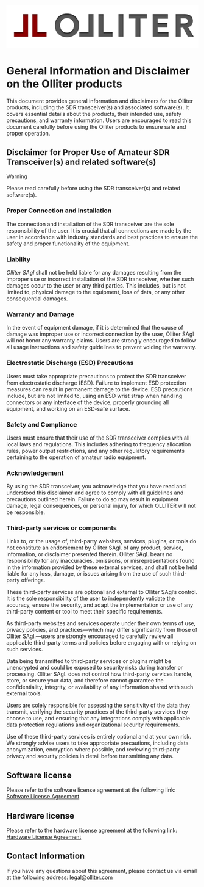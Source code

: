 ![Olliter Logo](../resources/olliter-logo.png)

# General Information and Disclaimer on the Olliter products

This document provides general information and disclaimers for the Olliter products, including the SDR transceiver(s) and associated software(s). It covers essential details about the products, their intended use, safety precautions, and warranty information. Users are encouraged to read this document carefully before using the Olliter products to ensure safe and proper operation.

## Disclaimer for Proper Use of Amateur SDR Transceiver(s) and related software(s)

> [!WARNING]
> Please read carefully before using the SDR transceiver(s) and related software(s).

### Proper Connection and Installation

The connection and installation of the SDR transceiver are the sole responsibility of the user. It is crucial that all connections are made by the user in accordance with industry standards and best practices to ensure the safety and proper functionality of the equipment.

### Liability

*Olliter SAgl* shall not be held liable for any damages resulting from the improper use or incorrect installation of the SDR transceiver, whether such damages occur to the user or any third parties. This includes, but is not limited to, physical damage to the equipment, loss of data, or any other consequential damages.

### Warranty and Damage

In the event of equipment damage, if it is determined that the cause of damage was improper use or incorrect connection by the user, Olliter SAgl will not honor any warranty claims. Users are strongly encouraged to follow all usage instructions and safety guidelines to prevent voiding the warranty.

### Electrostatic Discharge (ESD) Precautions

Users must take appropriate precautions to protect the SDR transceiver from electrostatic discharge (ESD). Failure to implement ESD protection measures can result in permanent damage to the device. ESD precautions include, but are not limited to, using an ESD wrist strap when handling connectors or any interface of the device, properly grounding all equipment, and working on an ESD-safe surface.

### Safety and Compliance

Users must ensure that their use of the SDR transceiver complies with all local laws and regulations. This includes adhering to frequency allocation rules, power output restrictions, and any other regulatory requirements pertaining to the operation of amateur radio equipment.

### Acknowledgement

By using the SDR transceiver, you acknowledge that you have read and understood this disclaimer and agree to comply with all guidelines and precautions outlined herein. Failure to do so may result in equipment damage, legal consequences, or personal injury, for which OLLITER will not be responsible.

### Third-party services or components

Links to, or the usage of, third-party websites, services, plugins, or tools do not constitute an endorsement by Olliter SAgl. of any product, service, information, or disclaimer presented therein. Olliter SAgl. bears no responsibility for any inaccuracies, omissions, or misrepresentations found in the information provided by these external services, and shall not be held liable for any loss, damage, or issues arising from the use of such third-party offerings.

These third-party services are optional and external to Olliter SAgl’s control. It is the sole responsibility of the user to independently validate the accuracy, ensure the security, and adapt the implementation or use of any third-party content or tool to meet their specific requirements.

As third-party websites and services operate under their own terms of use, privacy policies, and practices—which may differ significantly from those of Olliter SAgl.—users are strongly encouraged to carefully review all applicable third-party terms and policies before engaging with or relying on such services.

Data being transmitted to third-party services or plugins might be unencrypted and could be exposed to security risks during transfer or processing. Olliter SAgl. does not control how third-party services handle, store, or secure your data, and therefore cannot guarantee the confidentiality, integrity, or availability of any information shared with such external tools.

Users are solely responsible for assessing the sensitivity of the data they transmit, verifying the security practices of the third-party services they choose to use, and ensuring that any integrations comply with applicable data protection regulations and organizational security requirements.

Use of these third-party services is entirely optional and at your own risk. We strongly advise users to take appropriate precautions, including data anonymization, encryption where possible, and reviewing third-party privacy and security policies in detail before transmitting any data.

## Software license

Please refer to the software license agreement at the following link: [Software License Agreement](./SoftwareLicense.md)

## Hardware license

Please refer to the hardware license agreement at the following link: [Hardware License Agreement](./HardwareLicense.md)

## Contact Information

If you have any questions about this agreement, please contact us via email at the following address: [legal@olliter.com](mailto:legal@olliter.com)
